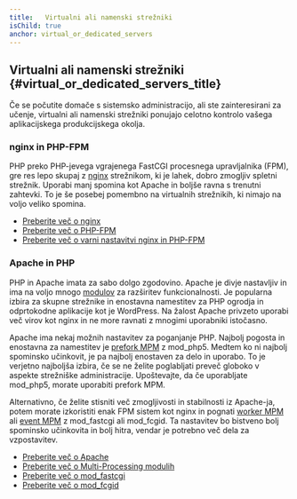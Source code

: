 ```yaml
---
title:   Virtualni ali namenski strežniki
isChild: true
anchor: virtual_or_dedicated_servers
---
```


## Virtualni ali namenski strežniki {#virtual_or_dedicated_servers_title}

Če se počutite domače s sistemsko administracijo, ali ste zainteresirani za učenje, virtualni ali namenski strežniki ponujajo celotno kontrolo vašega aplikacijskega produkcijskega okolja.

### nginx in PHP-FPM

PHP preko PHP-jevega vgrajenega FastCGI procesnega upravljalnika (FPM), gre res lepo skupaj z [nginx](http://nginx.org) strežnikom, ki je lahek, dobro zmogljiv spletni strežnik. Uporabi manj
spomina kot Apache in boljše ravna s trenutni zahtevki. To je še posebej pomembno na virtualnih strežnikih, ki nimajo na voljo veliko spomina.

* [Preberite več o nginx](http://nginx.org)
* [Preberite več o PHP-FPM](http://php.net/install.fpm)
* [Preberite več o varni nastavitvi nginx in PHP-FPM](https://nealpoole.com/blog/2011/04/setting-up-php-fastcgi-and-nginx-dont-trust-the-tutorials-check-your-configuration/)

### Apache in PHP

PHP in Apache imata za sabo dolgo zgodovino. Apache je divje nastavljiv in ima na voljo mnogo [modulov](http://httpd.apache.org/docs/2.4/mod/) za razširitev funkcionalnosti. Je popularna izbira
za skupne strežnike in enostavna namestitev za PHP ogrodja in odprtokodne aplikacije kot je WordPress. Na žalost Apache privzeto uporabi več virov kot nginx in ne more ravnati z mnogimi uporabniki
istočasno.

Apache ima nekaj možnih nastavitev za poganjanje PHP. Najbolj pogosta in enostavna za namestitev je [prefork MPM](httpd://httpd.apache.org/docs/2.4/mod/prefork.html) z mod_php5. Medtem ko ni
najbolj spominsko učinkovit, je pa najbolj enostaven za delo in uporabo. To je verjetno najboljša izbira, če se ne želite poglabljati preveč globoko v aspekte strežniške administracije. Upoštevajte,
da če uporabljate mod_php5, morate uporabiti prefork MPM.

Alternativno, če želite stisniti več zmogljivosti in stabilnosti iz Apache-ja, potem morate izkoristiti enak FPM sistem kot nginx in pognati [worker MPM](http://httpd.apache.org/docs/2.4/mod/worker.html) ali [event MPM](http://httpd.apache.org/docs/2.4/mod/event.html) z mod_fastcgi ali mod_fcgid. Ta nastavitev bo bistveno bolj spominsko učinkovita in bolj hitra, vendar je potrebno več dela za vzpostavitev.

* [Preberite več o Apache](http://httpd.apache.org/)
* [Preberite več o Multi-Processing modulih](http://httpd.apache.org/docs/2.4/mod/mpm_common.html)
* [Preberite več o mod_fastcgi](http://www.fastcgi.com/mod_fastcgi/docs/mod_fastcgi.html)
* [Preberite več o mod_fcgid](http://httpd.apache.org/mod_fcgid/)
